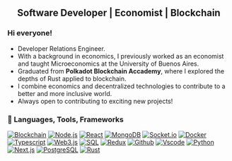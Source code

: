 <h2 align="center"> Software Developer | Economist | Blockchain</h2>

<h3> Hi everyone! </h3>
<ul>
    <li>Developer Relations Engineer.</li>
    <li>With a background in economics, I previously worked as an economist and taught Microeconomics at the University of Buenos Aires.</li>
    <li>Graduated from <strong>Polkadot Blockchain Accademy</strong>, where I explored the depths of Rust applied to blockchain.</li>
    <li>I combine economics and decentralized technologies to contribute to a better and more inclusive world.</li>
    <li>Always open to contributing to exciting new projects!</li>
</ul>

<h3> 🧰 Languages, Tools, Frameworks </h3>

[![Blockchain](https://img.shields.io/badge/-Blockchain-black?style=for-the-badge&logo=bitcoin&logoColor=white)]()
[![Node.js](https://img.shields.io/badge/-Node.js-339933?style=for-the-badge&logo=Node.js&logoColor=white)]()
[![React](https://img.shields.io/badge/-React-black?style=for-the-badge&logo=react&logoColor=blue)]()
[![MongoDB](https://img.shields.io/badge/-MongoDB-darkgreen?style=for-the-badge&logo=mongodb&logoColor=white)]()
[![Socket.io](https://img.shields.io/badge/-Socket.io-black?style=for-the-badge&logo=socket.io&logoColor=white)]()
[![Docker](https://img.shields.io/badge/-Docker-2496ed?style=for-the-badge&logo=docker&logoColor=white)]()
[![Typescript](https://img.shields.io/badge/-Typescript-007acc?style=for-the-badge&logo=typescript&logoColor=white)]()
[![Web3.js](https://img.shields.io/badge/-Web3.js-black?style=for-the-badge&logo=javascript&logoColor=)]()
[![SQL](https://img.shields.io/badge/-SQL-d2082d?style=for-the-badge&logo=mysql&logoColor=white)]()
[![Redux](https://img.shields.io/badge/-Redux-764abc?style=for-the-badge&logo=redux&logoColor=white)]()
[![Github](https://img.shields.io/badge/-GitHub-black?style=for-the-badge&logo=github&logoColor=white)]()
[![Vscode](https://img.shields.io/badge/-VSCode-007acc?style=for-the-badge&logo=visual-studio-code&logoColor=white)]()
[![Python](https://img.shields.io/badge/-python-3670A0?style=for-the-badge&logo=python&logoColor=ffdd54)]()
[![Next.js](https://img.shields.io/badge/next.js-000000?style=for-the-badge&logo=nextdotjs&logoColor=white)]()
[![PostgreSQL](https://img.shields.io/badge/postgresql-4169e1?style=for-the-badge&logo=postgresql&logoColor=white)]()
[![Rust](https://img.shields.io/badge/-Rust-000000?logo=Rust&style=for-the-badge)]()

<br />

